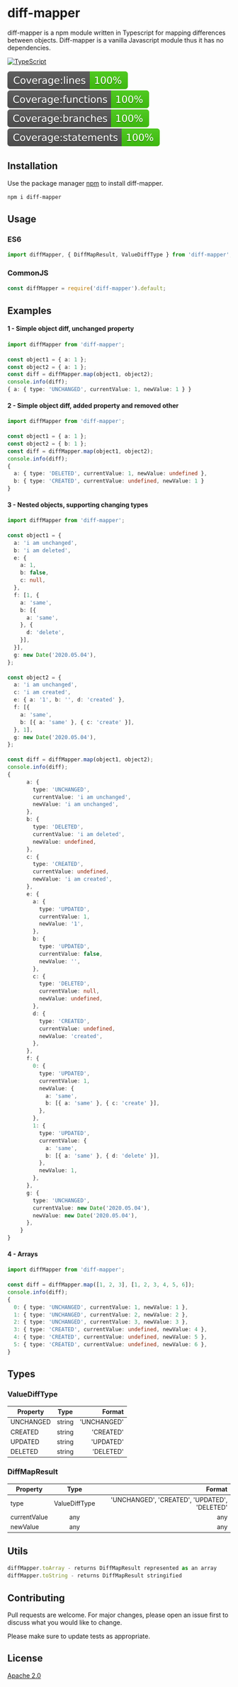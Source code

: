 # diff-mapper

diff-mapper is a npm module written in Typescript for mapping differences between objects. Diff-mapper is a vanilla Javascript module thus it has no dependencies.

[![TypeScript](https://badges.frapsoft.com/typescript/code/typescript.svg?v=101)](https://github.com/ellerbrock/typescript-badges/)

![Coverage lines](https://raw.githubusercontent.com/leoneperdigao/diff-mapper/8505f097365b266d5c583652fa149ffe0cf4cc02/.badges/badge-lines.svg)
![Coverage functions](https://raw.githubusercontent.com/leoneperdigao/diff-mapper/8505f097365b266d5c583652fa149ffe0cf4cc02/.badges/badge-functions.svg)
![Coverage branches](https://raw.githubusercontent.com/leoneperdigao/diff-mapper/8505f097365b266d5c583652fa149ffe0cf4cc02/.badges/badge-branches.svg)
![Coverage statements](https://raw.githubusercontent.com/leoneperdigao/diff-mapper/8505f097365b266d5c583652fa149ffe0cf4cc02/.badges/badge-statements.svg)

## Installation

Use the package manager [npm](https://www.npmjs.com/get-npm) to install diff-mapper.

```bash
npm i diff-mapper
```
## Usage

### ES6
```typescript
import diffMapper, { DiffMapResult, ValueDiffType } from 'diff-mapper';
```

### CommonJS
```typescript
const diffMapper = require('diff-mapper').default;
```

## Examples

#### 1 - Simple object diff, unchanged property
```typescript
import diffMapper from 'diff-mapper';

const object1 = { a: 1 };
const object2 = { a: 1 };
const diff = diffMapper.map(object1, object2);
console.info(diff);
{ a: { type: 'UNCHANGED', currentValue: 1, newValue: 1 } }
```

#### 2 - Simple object diff, added property and removed other
```typescript
import diffMapper from 'diff-mapper';

const object1 = { a: 1 };
const object2 = { b: 1 };
const diff = diffMapper.map(object1, object2);
console.info(diff);
{
  a: { type: 'DELETED', currentValue: 1, newValue: undefined },
  b: { type: 'CREATED', currentValue: undefined, newValue: 1 }
}
```

#### 3 - Nested objects, supporting changing types
```typescript
import diffMapper from 'diff-mapper';

const object1 = {
  a: 'i am unchanged',
  b: 'i am deleted',
  e: {
    a: 1,
    b: false,
    c: null,
  },
  f: [1, {
    a: 'same',
    b: [{
      a: 'same',
    }, {
      d: 'delete',
    }],
  }],
  g: new Date('2020.05.04'),
};

const object2 = {
  a: 'i am unchanged',
  c: 'i am created',
  e: { a: '1', b: '', d: 'created' },
  f: [{
    a: 'same',
    b: [{ a: 'same' }, { c: 'create' }],
  }, 1],
  g: new Date('2020.05.04'),
};

const diff = diffMapper.map(object1, object2);
console.info(diff);
{
      a: {
        type: 'UNCHANGED',
        currentValue: 'i am unchanged',
        newValue: 'i am unchanged',
      },
      b: {
        type: 'DELETED',
        currentValue: 'i am deleted',
        newValue: undefined,
      },
      c: {
        type: 'CREATED',
        currentValue: undefined,
        newValue: 'i am created',
      },
      e: {
        a: {
          type: 'UPDATED',
          currentValue: 1,
          newValue: '1',
        },
        b: {
          type: 'UPDATED',
          currentValue: false,
          newValue: '',
        },
        c: {
          type: 'DELETED',
          currentValue: null,
          newValue: undefined,
        },
        d: {
          type: 'CREATED',
          currentValue: undefined,
          newValue: 'created',
        },
      },
      f: {
        0: {
          type: 'UPDATED',
          currentValue: 1,
          newValue: {
            a: 'same',
            b: [{ a: 'same' }, { c: 'create' }],
          },
        },
        1: {
          type: 'UPDATED',
          currentValue: {
            a: 'same',
            b: [{ a: 'same' }, { d: 'delete' }],
          },
          newValue: 1,
        },
      },
      g: {
        type: 'UNCHANGED',
        currentValue: new Date('2020.05.04'),
        newValue: new Date('2020.05.04'),
      },
    }
}
```
#### 4 - Arrays
```typescript
import diffMapper from 'diff-mapper';

const diff = diffMapper.map([1, 2, 3], [1, 2, 3, 4, 5, 6]);
console.info(diff);
{
  0: { type: 'UNCHANGED', currentValue: 1, newValue: 1 },
  1: { type: 'UNCHANGED', currentValue: 2, newValue: 2 },
  2: { type: 'UNCHANGED', currentValue: 3, newValue: 3 },
  3: { type: 'CREATED', currentValue: undefined, newValue: 4 },
  4: { type: 'CREATED', currentValue: undefined, newValue: 5 },
  5: { type: 'CREATED', currentValue: undefined, newValue: 6 },
}
```
## Types

### ValueDiffType
| Property      | Type          | Format      |
| ------------- |:-------------:| -----------:|
| UNCHANGED     | string        | 'UNCHANGED' |
| CREATED       | string        | 'CREATED'   |
| UPDATED       | string        | 'UPDATED'   |
| DELETED       | string        | 'DELETED'   |

### DiffMapResult
| Property      | Type          | Format                                       |
| ------------- |:-------------:| -------------------------------------------: |
| type          | ValueDiffType | 'UNCHANGED', 'CREATED', 'UPDATED', 'DELETED' |
| currentValue  | any           | any                                          |
| newValue      | any           | any                                          |

## Utils

```typescript
diffMapper.toArray - returns DiffMapResult represented as an array
diffMapper.toString - returns DiffMapResult stringified
```

## Contributing
Pull requests are welcome. For major changes, please open an issue first to discuss what you would like to change.

Please make sure to update tests as appropriate.

## License
[Apache 2.0](https://choosealicense.com/licenses/apache-2.0/)
